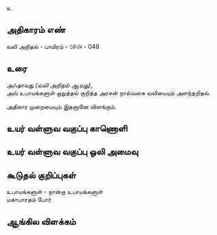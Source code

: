 உ


## அதிகாரம் எண்

வலி அறிதல் - பாயிரம் - ௦௪௮ - 048

## உரை

அஃதாவது _(வலி அறிதல் ஆவது)_,  
அவ் உபாயங்களுள் ஒறுத்தல் குறித்த அரசன் நால்வகை வலியையும் அளந்தறிதல்.  

அதிகார முறைமையும் இதனானே விளங்கும்.


## உயர் வள்ளுவ வகுப்பு காணொளி


## உயர் வள்ளுவ வகுப்பு ஒலி அமைவு 


## கூடுதல் குறிப்புகள்  

உபாயங்களுள் - நான்கு  உபாயங்களுள்  
மகாபாரதம் போர்  

## ஆங்கில விளக்கம்

